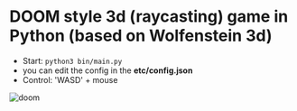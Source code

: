 # DOOM style 3d (raycasting) game in Python (based on Wolfenstein 3d)

* Start: `python3 bin/main.py`
* you can edit the config in the **etc/config.json**
* Control: 'WASD' + mouse

![doom](/sreenshots/0.png)